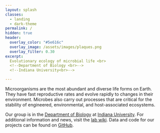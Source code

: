 ```yaml
---
layout: splash
classes:
  - landing
  - dark-theme
permalink: /
hidden: true
header:
  overlay_color: "#5e616c"
  overlay_image: /assets/images/plaques.png
  overlay_filter: 0.30
excerpt: 
  Evolutionary ecology of microbial life <br>
  <!--Department of Biology <br>-->
  <!--Indiana University<br>-->

---
```


Microorganisms are the most abundant and diverse life forms on Earth. They have fast reproductive rates and evolve rapidly to changes in their environment. Microbes also carry out processes that are critical for the stability of engineered, environmental, and host-associated ecosystems. 

Our group is in the [Department of Biology](https://biology.indiana.edu/) at [Indiana University](https://www.indiana.edu/). For additional information and news, visit the [lab wiki](https://lennon.bio.indiana.edu/index.php?title=Main_Page). Data and code for our projects can be found on [GitHub](https://github.com/LennonLab).

